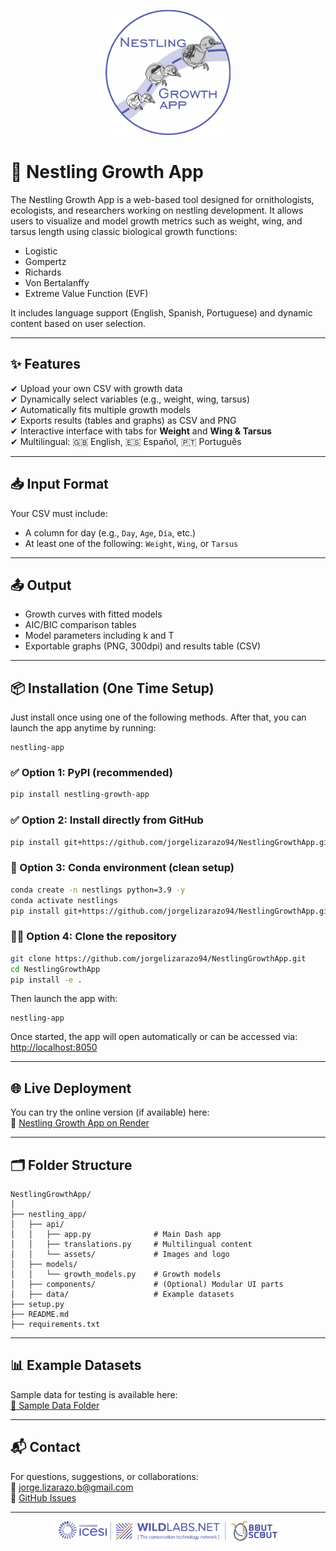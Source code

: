 <p align="center">
    <img src="https://raw.githubusercontent.com/jorgelizarazo94/NestlingGrowthApp/7a9916a809009ea6359db6b8e02645db32c0a28d/nestling_app/api/assets/ngapp_log.png" alt="Nestling Growth App" width="200px">
</p>

# 🐣 Nestling Growth App

The Nestling Growth App is a web-based tool designed for ornithologists, ecologists, and researchers working on nestling development. It allows users to visualize and model growth metrics such as weight, wing, and tarsus length using classic biological growth functions:
- Logistic  
- Gompertz  
- Richards  
- Von Bertalanffy  
- Extreme Value Function (EVF)  

It includes language support (English, Spanish, Portuguese) and dynamic content based on user selection.

---

## ✨ Features

✔ Upload your own CSV with growth data  
✔ Dynamically select variables (e.g., weight, wing, tarsus)  
✔ Automatically fits multiple growth models  
✔ Exports results (tables and graphs) as CSV and PNG  
✔ Interactive interface with tabs for **Weight** and **Wing & Tarsus**  
✔ Multilingual: 🇬🇧 English, 🇪🇸 Español, 🇵🇹 Português  

---

## 📥 Input Format

Your CSV must include:
- A column for day (e.g., `Day`, `Age`, `Día`, etc.)
- At least one of the following: `Weight`, `Wing`, or `Tarsus`

---

## 📤 Output

- Growth curves with fitted models  
- AIC/BIC comparison tables  
- Model parameters including k and T  
- Exportable graphs (PNG, 300dpi) and results table (CSV)  

---

## 📦 Installation (One Time Setup)

Just install once using one of the following methods. After that, you can launch the app anytime by running:

```
nestling-app
```

### ✅ Option 1: PyPI (recommended)

```bash
pip install nestling-growth-app
```

### ✅ Option 2: Install directly from GitHub

```bash
pip install git+https://github.com/jorgelizarazo94/NestlingGrowthApp.git
```

### 🧪 Option 3: Conda environment (clean setup)

```bash
conda create -n nestlings python=3.9 -y
conda activate nestlings
pip install git+https://github.com/jorgelizarazo94/NestlingGrowthApp.git
```

### 🧑‍💻 Option 4: Clone the repository

```bash
git clone https://github.com/jorgelizarazo94/NestlingGrowthApp.git
cd NestlingGrowthApp
pip install -e .
```

Then launch the app with:

```
nestling-app
```

Once started, the app will open automatically or can be accessed via:  
[http://localhost:8050](http://localhost:8050)

---

## 🌐 Live Deployment

You can try the online version (if available) here:  
🔗 [Nestling Growth App on Render](https://nestling-growth-app.onrender.com)

---

## 🗂️ Folder Structure

```
NestlingGrowthApp/
│
├── nestling_app/
│   ├── api/
│   │   ├── app.py              # Main Dash app
│   │   ├── translations.py     # Multilingual content
│   │   └── assets/             # Images and logo
│   ├── models/
│   │   └── growth_models.py    # Growth models
│   ├── components/             # (Optional) Modular UI parts
│   ├── data/                   # Example datasets
├── setup.py
├── README.md
├── requirements.txt
```

---

## 📊 Example Datasets

Sample data for testing is available here:  
[📁 Sample Data Folder](https://github.com/jorgelizarazo94/NestlingGrowthApp/tree/d910ec6f4befb22dc730157e6a9bd1a66e7de863/nestling_app/data)

---

## 📬 Contact

For questions, suggestions, or collaborations:  
📧 jorge.lizarazo.b@gmail.com  
🐛 [GitHub Issues](https://github.com/jorgelizarazo94/NestlingGrowthApp/issues)

---

<p align="center">
  <a href="https://wildlabs.net/" target="_blank">
    <img src="https://raw.githubusercontent.com/jorgelizarazo94/NestlingGrowthApp/7a9916a809009ea6359db6b8e02645db32c0a28d/nestling_app/api/assets/logo.png" width="350px" />
  </a>
</p>